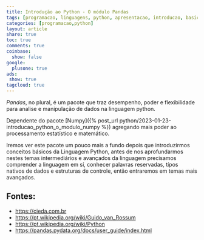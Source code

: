 ```yaml
---
title: Introdução ao Python - O módulo Pandas
tags: [programacao, linguagens, python, apresentacao, introducao, basico, numpy, pandas, modulos]
categories: [programacao,python]
layout: article
share: true
toc: true
comments: true
coinbase:
  show: false
google:
  plusone: true
ads:
 show: true
tagcloud: true
---
```


*Pandas*, no plural, é um pacote que traz desempenho, poder e flexibilidade para analise e manipulação de dados na linguagem python.

<!--more-->

Dependente do pacote [Numpy]({% post_url python/2023-01-23-introducao_python_o_modulo_numpy %}) agregando mais poder ao processamento estatístico e matemático.

Iremos ver este pacote um pouco mais a fundo depois que introduzirmos conceitos básicos da Linguagem Python, antes de nos aprofundarmos nestes temas intermediários e avançados da linguagem precisamos comprender a linguagem em sí, conhecer palavras reservadas, típos nativos de dados e estruturas de controle, então entraremos em temas mais avançados.

## Fontes:

* https://cieda.com.br 
* https://pt.wikipedia.org/wiki/Guido_van_Rossum
* https://pt.wikipedia.org/wiki/Python
* https://pandas.pydata.org/docs/user_guide/index.html
